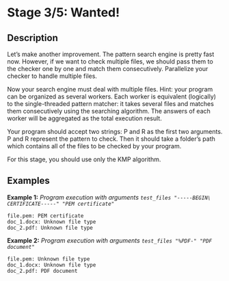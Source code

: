 # Stage 3/5: Wanted!
## Description
Let’s make another improvement. The pattern search engine is pretty fast now. However, if we want to check multiple files, we should pass them to the checker one by one and match them consecutively. Parallelize your checker to handle multiple files.

Now your search engine must deal with multiple files. Hint: your program can be organized as several workers. Each worker is equivalent (logically) to the single-threaded pattern matcher: it takes several files and matches them consecutively using the searching algorithm. The answers of each worker will be aggregated as the total execution result.

Your program should accept two strings: P and R as the first two arguments. P and R represent the pattern to check. Then it should take a folder’s path which contains all of the files to be checked by your program.

For this stage, you should use only the KMP algorithm.

## Examples
<b>Example 1:</b> <i>Program execution with arguments `test_files "-----BEGIN\ CERTIFICATE-----" "PEM certificate"`</i>
```
file.pem: PEM certificate
doc_1.docx: Unknown file type
doc_2.pdf: Unknown file type
```

<b>Example 2:</b> <i>Program execution with arguments `test_files "%PDF-" "PDF document"`</i>
```
file.pem: Unknown file type
doc_1.docx: Unknown file type
doc_2.pdf: PDF document
```
